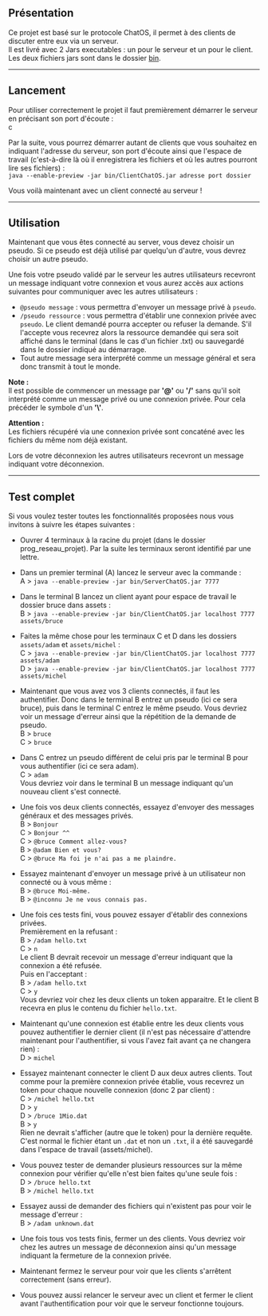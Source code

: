 ## Présentation

Ce projet est basé sur le protocole ChatOS, il permet à des clients de discuter
entre eux via un serveur.  
Il est livré avec 2 Jars executables : un pour le serveur et un pour le client.
Les deux fichiers jars sont dans le dossier [bin](../bin).

---
## Lancement

Pour utiliser correctement le projet il faut premièrement démarrer
le serveur en précisant son port d'écoute :  
c

Par la suite, vous pourrez démarrer autant de clients que vous souhaitez
en indiquant l'adresse du serveur, son port d'écoute ainsi que
l'espace de travail (c'est-à-dire là où il enregistrera les fichiers
et où les autres pourront lire ses fichiers) :  
`java --enable-preview -jar bin/ClientChatOS.jar adresse port dossier`

Vous voilà maintenant avec un client connecté au serveur !

---
## Utilisation

Maintenant que vous êtes connecté au server, vous devez choisir un pseudo. Si ce pseudo
est déjà utilisé par quelqu'un d'autre, vous devrez choisir un autre pseudo.

Une fois votre pseudo validé par le serveur les autres utilisateurs recevront un message
indiquant votre connexion et vous aurez accès aux actions suivantes pour communiquer avec
les autres utilisateurs :
- `@pseudo message` : vous permettra d'envoyer un message privé à `pseudo`.
- `/pseudo ressource` : vous permettra d'établir une connexion privée avec `pseudo`.
  Le client demandé pourra accepter ou refuser la demande.
  S'il l'accepte vous recevrez alors la ressource demandée qui sera soit affiché
  dans le terminal (dans le cas d'un fichier .txt) ou sauvegardé dans le dossier
  indiqué au démarrage.
- Tout autre message sera interprété comme un message général et sera donc transmit à tout le monde.

**Note :**  
Il est possible de commencer un message par **'@'** ou **'/'** sans qu'il soit interprété comme un message
privé ou une connexion privée. Pour cela précéder le symbole d'un **'\\'**.

**Attention :**  
Les fichiers récupéré via une connexion privée sont concaténé avec les fichiers du même nom déjà existant.

Lors de votre déconnexion les autres utilisateurs recevront un message indiquant votre déconnexion.

--- 

## Test complet

Si vous voulez tester toutes les fonctionnalités proposées nous vous invitons à suivre les étapes suivantes :

- Ouvrer 4 terminaux à la racine du projet (dans le dossier prog_reseau_projet). Par la suite
  les terminaux seront identifié par une lettre.

- Dans un premier terminal (A) lancez le serveur avec la commande :  
  A > `java --enable-preview -jar bin/ServerChatOS.jar 7777`
  
- Dans le terminal B lancez un client ayant pour espace de travail le dossier bruce dans assets :  
  B > `java --enable-preview -jar bin/ClientChatOS.jar localhost 7777 assets/bruce`

- Faites la même chose pour les terminaux C et D dans les dossiers `assets/adam` et `assets/michel` :  
  C > `java --enable-preview -jar bin/ClientChatOS.jar localhost 7777 assets/adam`  
  D > `java --enable-preview -jar bin/ClientChatOS.jar localhost 7777 assets/michel`  

- Maintenant que vous avez vos 3 clients connectés, il faut les authentifier. Donc dans le terminal B
  entrez un pseudo (ici ce sera bruce), puis dans le terminal C entrez le même pseudo. Vous devriez 
  voir un message d'erreur ainsi que la répétition de la demande de pseudo.  
  B > `bruce`  
  C > `bruce`  

- Dans C entrez un pseudo différent de celui pris par le terminal B pour vous authentifier (ici ce sera adam).  
  C > `adam`  
  Vous devriez voir dans le terminal B un message indiquant qu'un nouveau client s'est connecté.

- Une fois vos deux clients connectés, essayez d'envoyer des messages généraux et des messages privés.  
  B > `Bonjour`  
  C > `Bonjour ^^`  
  C > `@bruce Comment allez-vous?`  
  B > `@adam Bien et vous?`  
  C > `@bruce Ma foi je n'ai pas a me plaindre.`  

- Essayez maintenant d'envoyer un message privé à un utilisateur non connecté ou à vous même :  
  B > `@bruce Moi-même.`  
  B > `@inconnu Je ne vous connais pas.`  

- Une fois ces tests fini, vous pouvez essayer d'établir des connexions privées.  
  Premièrement en la refusant :  
  B > `/adam hello.txt`  
  C > `n`  
  Le client B devrait recevoir un message d'erreur indiquant que la connexion a été refusée.  
  Puis en l'acceptant :  
  B > `/adam hello.txt`  
  C > `y`  
  Vous devriez voir chez les deux clients un token apparaitre. Et le client B recevra en plus 
  le contenu du fichier `hello.txt`.

- Maintenant qu'une connexion est établie entre les deux clients vous pouvez authentifier le dernier client 
  (il n'est pas nécessaire d'attendre maintenant pour l'authentifier, si vous l'avez fait avant ça ne changera rien) :  
  D > `michel`
  
- Essayez maintenant connecter le client D aux deux autres clients. Tout comme pour la première connexion privée
  établie, vous recevrez un token pour chaque nouvelle connexion (donc 2 par client) :  
  C > `/michel hello.txt`  
  D > `y`  
  D > `/bruce 1Mio.dat`  
  B > `y`  
  Rien ne devrait s'afficher (autre que le token) pour la dernière requête. C'est normal le fichier étant
  un `.dat` et non un `.txt`, il a été sauvegardé dans l'espace de travail (assets/michel).
  
- Vous pouvez tester de demander plusieurs ressources sur la même connexion pour vérifier qu'elle 
  n'est bien faites qu'une seule fois :  
  D > `/bruce hello.txt`  
  B > `/michel hello.txt`  
  
- Essayez aussi de demander des fichiers qui n'existent pas pour voir le message d'erreur :  
  B > `/adam unknown.dat`  
  
- Une fois tous vos tests finis, fermer un des clients. Vous devriez voir chez les autres un message
  de déconnexion ainsi qu'un message indiquant la fermeture de la connexion privée.
  
- Maintenant fermez le serveur pour voir que les clients s'arrêtent correctement (sans erreur).

- Vous pouvez aussi relancer le serveur avec un client et fermer le client avant l'authentification
  pour voir que le serveur fonctionne toujours.